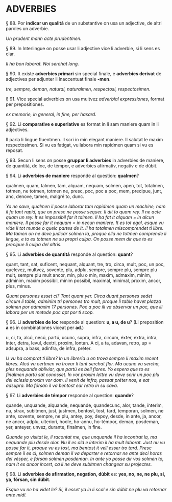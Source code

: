 # ADVERBIES

§ 88. Por **indicar un qualitá** de un substantive on usa un adjective, de altri paroles un adverbie.

_Un prudent mann acte prudentmen._

§ 89. In Interlingue on posse usar li adjective vice li adverbie, si li sens es clar.

_Il ha bon laborat. Noi serchat long._

§ 90. It existe **adverbies primari** sin special finale, e **adverbies derivat** de adjectives per adjunter li ínaccentuat finale **-men**.

_tre, sempre, deman, natural, naturalmen, respectosi, respectosimen._

§ 91. Vice special adverbies on usa multvez *adverbial expressiones*, format per prepositiones.

_ex memorie, in general, in fine, per hasard._

§ 92. Li **comparative e superlative** es format in li sam maniere quam in li adjectives.

Il parla li lingue fluentmen. Il scri in min elegant maniere. Il salutat le maxim respectosimen. Si vu es fatigat, vu labora min rapidmen quam si vu es reposat.

§ 93. Secun li sens on posse **gruppar li adverbies** in adverbies de maniere, de quantitá, de loc, de témpor, e adverbies afirmativ, negativ e de dúbit.

§ 94. Li **adverbies de maniere** responde al question: **qualmen**?

qualmen, quam, talmen, tam, alquam, nequam, solmen, apen, tot, totalmen, totmen, ne totmen, totmen ne, presc, poc, poc a poc, mem, precipue, junt, anc, denove, tamen, malgré to, dunc.

_Yo ne save, qualmen il posse laborar tam rapidmen quam un machine, nam il fa tant rapid, que on presc ne posse sequer. Il dit to quam rey. Il ne acte quam un rey. It es impossibíl far it talmen. Il ha fat it alquam = in alcun maniere. Il posse far it nequam = in necun maniere. It es tot egal, esque vu vide li tot munde o quelc partes de it. Il ha totalmen miscomprendet ti libre. Ma tamen on ne deve judicar solmen la, proque ella ne totmen comprende li lingue, e to es totmen ne su propri culpa. On posse mem dir que to es precipue li culpa del altris._

§ 95. Li **adverbies de quantitá** responde al question: **quant**?

quant, tant, sat, suficent, nequant, alquant, tre, tro, circa, mult, poc, un poc, quelcvez, multvez, sovente, plu, adplu, sempre, sempre plu, sempre plu mult, sempre plu mult ancor, min, plu o min, maxim, admaxim, minim, adminim, maxim possibil, minim possibil, maximal, minimal, proxim, ancor, plus, minus.

_Quant persones esset ci? Tant quant yer. Circa duant persones sedet circum li table, adminim tri persones tro mult, proque li table havet plazza solmen por admaxim 17 persones. Poc a poc ili va observar un poc, que ili labora per un metode poc apt por ti scop._

§ 96. Li **adverbies de loc** responde al question: **u, a u, de u**? (Li preposition **a** es in combinationes viceat per **ad**.)

u, ci, ta, alcú, necú, partú, ucunc, supra, infra, circum, éxter, extra, intra, ínter, detra, levul, dextri, proxim, lontan. A ci, a ta, adavan, retro, up = adsupra, a bass, adinfra, de infra, préter.

_U vu ha comprat ti libre? In un librería u on trova sempre li maxim recent libres. Alcú vu certmen va trovar li tant serchat flor. Ma ucunc vu sercha, ples nequande obliviar, que partú es bell flores. Yo espera que to es finalmen partú sat conosset. In vor proxim lettre vu deve scrir un poc plu del eclesia proxim vor dom. Il venit de infra, passat préter nos, e eat adsupra. Ma fórsan il va bentost ear retro in su cava._

§ 97. Li **adverbies de témpor** responde al question: **quande**?

quande, unquande, alquande, nequande, quandecunc, alor, tande, ínterim, nu, strax, subitmen, just, justmen, bentost, tost, tard, temporan, solmen, ne ante, sovente, sempre, ne plu, antey, poy, depoy, desde, in ante, ja, ancor, ne ancor, adplu, ulteriori, hodíe, ho-annu, ho-témpor, deman, posdeman, yer, anteyer, unvez, durante, finalmen, in fine.

_Quande yo visitat le, il racontat me, que unquande il ha incontrat la, ma nequande plu desde alor. Nu il es old e ínterim il ha mult laborat. Just nu vu posse far it, proque vu es tost, ma bentost it vell esser tro tard. Presc sempre il es ci, solmen deman il va departer e retornar ne ante deci horas del vésper, e fórsan solmen posdeman. In ante yo posse dir vos solmen to, nam it es ancor íncert, ca il ne deve subitmen changear su projectes._

§ 98. Li **adverbies de afirmation, negation, dúbit** es: **yes, no, ne, ne plu, si, ya, fórsan, sin dúbit**.

_Esque vu ne ha videt le? Si, il esset ya in li scol e sin dúbit ne plu va retornar ante midí._
